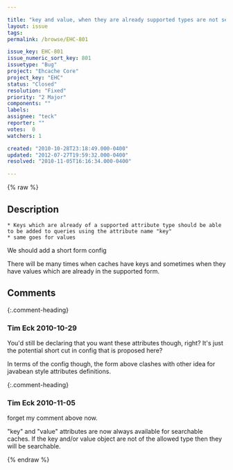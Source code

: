```yaml
---

title: "key and value, when they are already supported types are not searchable in search"
layout: issue
tags: 
permalink: /browse/EHC-801

issue_key: EHC-801
issue_numeric_sort_key: 801
issuetype: "Bug"
project: "Ehcache Core"
project_key: "EHC"
status: "Closed"
resolution: "Fixed"
priority: "2 Major"
components: ""
labels: 
assignee: "teck"
reporter: ""
votes:  0
watchers: 1

created: "2010-10-28T23:18:49.000-0400"
updated: "2012-07-27T19:59:32.000-0400"
resolved: "2010-11-05T16:16:34.000-0400"

---
```




{% raw %}



## Description

<div markdown="1" class="description">

    * Keys which are already of a supported attribute type should be able to be added to queries using the attribute name "key"
    * same goes for values

We should add a short form config 

<searchAttribute name="key"/>
<searchAttribute name="value"/>

There will be many times when caches have keys and sometimes when they have values which are already in the supported form. 

</div>

## Comments


{:.comment-heading}
### **Tim Eck** <span class="date">2010-10-29</span>

<div markdown="1" class="comment">

You'd still be declaring that you want these attributes though, right? It's just the potential short cut in config that is proposed here?

In terms of the config though, the form above clashes with other idea for javabean style attributes definitions.


</div>


{:.comment-heading}
### **Tim Eck** <span class="date">2010-11-05</span>

<div markdown="1" class="comment">

forget my comment above now.

"key" and "value" attributes are now always available for searchable caches. If the key and/or value object are not of the allowed type then they will be searchable. 


</div>



{% endraw %}
